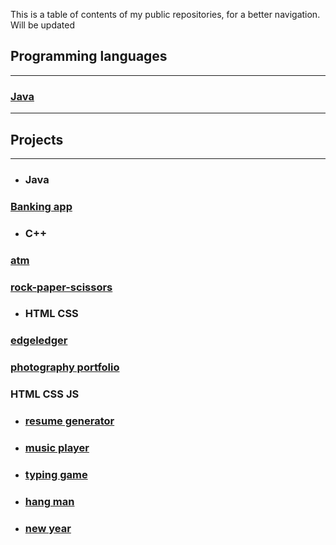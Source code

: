 This is a table of contents of my public repositories, for a better navigation. Will be updated </br>

## Programming languages
_______________________________________________________________
### [Java](https://github.com/SharpAdder/JavaJourney/blob/main/README.md) </br>
_____________________________________
## Projects
_________________________________
 * ### Java
### [Banking app](https://github.com/SharpAdder/JavaJourney/tree/main/banking)

* ### C++
### [atm](https://github.com/SharpAdder/atm-cpp)
### [rock-paper-scissors](https://github.com/SharpAdder/rock-paper-scisssors-CPP)

* ### HTML CSS
### [edgeledger](https://github.com/SharpAdder/edgeledger)
### [photography portfolio](https://github.com/SharpAdder/photography-portfolio)

### HTML CSS JS
   * ### [resume generator](https://github.com/SharpAdder/Resume-Generator)
  * ### [music player](https://github.com/SharpAdder/music-payer)
  * ### [typing game](https://github.com/SharpAdder/typing-game)
  * ### [hang man](https://github.com/SharpAdder/hang-man)
  * ### [new year](https://github.com/SharpAdder/new-year)
